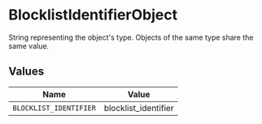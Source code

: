 # BlocklistIdentifierObject

String representing the object's type. Objects of the same type share the same value.



## Values

| Name                   | Value                  |
| ---------------------- | ---------------------- |
| `BLOCKLIST_IDENTIFIER` | blocklist_identifier   |